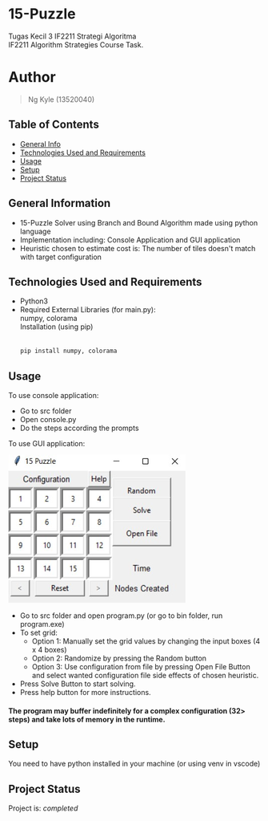 # 15-Puzzle
 Tugas Kecil 3 IF2211 Strategi Algoritma <br>
 IF2211 Algorithm Strategies Course Task.
# Author
> Ng Kyle (13520040)

## Table of Contents
* [General Info](#general-information)
* [Technologies Used and Requirements](#technologies-used-and-requirements)
* [Usage](#usage)
* [Setup](#setup)
* [Project Status](#project-status)


## General Information
- 15-Puzzle Solver using Branch and Bound Algorithm made using python language
- Implementation including: Console Application and GUI application
- Heuristic chosen to estimate cost is: The number of tiles doesn't match with target configuration


## Technologies Used and Requirements
- Python3 
- Required External Libraries (for main.py): <br>
   numpy, colorama <br>
   Installation (using pip) <br><br>
   ``` python
   pip install numpy, colorama
   ``` 


## Usage
To use console application:
- Go to src folder
- Open console.py
- Do the steps according the prompts

To use GUI application:

![GUI PREVIEW](/assets/gui.jpg)
- Go to src folder and open program.py (or go to bin folder, run program.exe)
- To set grid:
  - Option 1: Manually set the grid values by changing the input boxes (4 x 4 boxes)
  - Option 2: Randomize by pressing the Random button
  - Option 3: Use configuration from file by pressing Open File Button and select wanted configuration file side effects of chosen heuristic.
- Press Solve Button to start solving.
- Press help button for more instructions.
#### The program may buffer indefinitely for a complex configuration (32> steps) and take lots of memory in the runtime.

## Setup
You need to have python installed in your machine (or using venv in vscode)


## Project Status
Project is: _completed_
